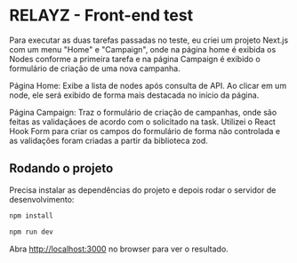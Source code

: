 # RELAYZ - Front-end test

Para executar as duas tarefas passadas no teste, eu criei um projeto Next.js com um menu "Home" e "Campaign", onde na página home é exibida os Nodes conforme a primeira tarefa e na página Campaign é exibido o formulário de criação de uma nova campanha. 

Página Home: Exibe a lista de nodes após consulta de API. Ao clicar em um node, ele será exibido de forma mais destacada no início da página.

Página Campaign: Traz o formulário de criação de campanhas, onde são feitas as validaçãoes de acordo com o solicitado na task. Utilizei o React Hook Form para criar os campos do formulário de forma não controlada e as validações foram criadas a partir da biblioteca zod.

## Rodando o projeto

Precisa instalar as dependências do projeto e depois rodar o servidor de desenvolvimento:

```bash
npm install

npm run dev
```

Abra [http://localhost:3000](http://localhost:3000) no browser para ver o resultado.